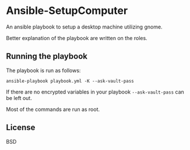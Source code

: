 # Ansible-SetupComputer
An ansible playbook to setup a desktop machine utilizing gnome. 

Better explanation of the playbook are written on the roles.

## Running the playbook
The playbook is run as follows: 
```shell
ansible-playbook playbook.yml -K --ask-vault-pass
```

If there are no encrypted variables in your playbook ```--ask-vault-pass``` can be left out. 

Most of the commands are run as root. 

## License 

BSD